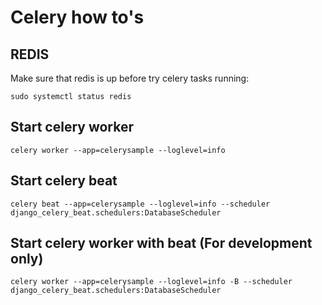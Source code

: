 # Celery how to's

## REDIS
Make sure that redis is up before try celery tasks running:

`sudo systemctl status redis`

## Start celery worker
`celery worker --app=celerysample --loglevel=info`

## Start celery beat
`celery beat --app=celerysample --loglevel=info --scheduler django_celery_beat.schedulers:DatabaseScheduler`  

## Start celery worker with beat (For development only)
`celery worker --app=celerysample --loglevel=info -B --scheduler django_celery_beat.schedulers:DatabaseScheduler`
